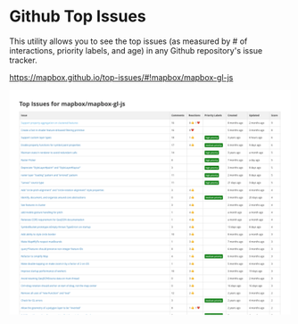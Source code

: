 # Github Top Issues

This utility allows you to see the top issues (as measured by # of interactions, priority labels, and age) in any Github repository's issue tracker.

https://mapbox.github.io/top-issues/#!mapbox/mapbox-gl-js

![screenshot](screenshot.png)

